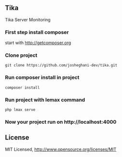 ## Tika
Tika Server Monitoring

### First step install composer
start with http://getcomposer.org

### Clone project
```
git clone https://github.com/josheghani-dev/tika.git
```

### Run composer install in project
```
composer install
```

### Run project with lemax command
```
php lmax serve
```

### Now your project run on http://localhost:4000

## License
MIT Licensed, http://www.opensource.org/licenses/MIT
